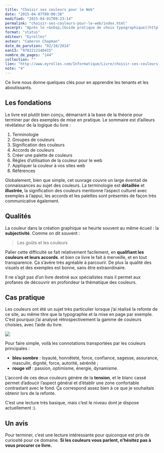 ```yaml
---
title: "Choisir ses couleurs pour le Web"
date: "2015-04-07T09:00:38"
modified: "2015-04-01T09:23:14"
permalink: "choisir-ses-couleurs-pour-le-web/index.html"
excerpt: "Après le «&nbsp;[Guide pratique de choix typographique](http://www.ffoodd.fr/guide-pratique-de-choix-typographique/)&nbsp;», voici un bouquin pour nous aider à bien choisir nos couleurs. Même si «&nbsp;pour le web&nbsp;» est plus une accroche qu’une spécialisation du livre, le livre explique les principales notions avec clarté. [Lire la suite de «&nbsp;Choisir ses couleurs pour le Web&nbsp;» →](https://www.ffoodd.fr/choisir-ses-couleurs-pour-le-web/)"
format: "status"
editeur: "Eyrolles"
auteur: "Cameron Chapman"
date_de_parution: "02/10/2014"
ean13: "9782212140415"
nombre_de_pages: "144"
collection: ""
lien: "http://www.eyrolles.com/Informatique/Livre/choisir-ses-couleurs-pour-le-web-9782212140415"
note: "4"
---
```

Ce livre nous donne quelques clés pour en apprendre les tenants et les aboutissants.

## Les fondations

Le livre est plutôt bien conçu, démarrant à la base de la théorie pour terminer par des exemples de mise en pratique. Le sommaire est d’ailleurs révélateur de la logique du livre&nbsp;:

1.  Terminologie
2.  Groupes de couleurs
3.  Signification des couleurs
4.  Accords de couleurs
5.  Créer une palette de couleurs
6.  Règles d’utilisation de la couleur pour le web
7.  Appliquer la couleur à vos sites web
8.  Références

Globalement, bien que simple, cet ouvrage couvre un large éventail de connaissances au sujet des couleurs. La terminologie est **détaillée** et **illustrée**, la signification des couleurs mentionne l’aspect culturel avec exemples à l’appui, les accords et les palettes sont présentés de façon très communicative également.

## Qualités

La couleur dans la création graphique se heurte souvent au même écueil&nbsp;: la **subjectivité**. Comme on dit souvent&nbsp;:

> Les goûts et les couleurs

Palier cette difficulté se fait relativement facilement, en **qualifiant les couleurs et leurs accords**. et bien ce livre le fait à merveille, et en tout transparence. Ça s’avère très agréable à parcourir. De plus la qualité des visuels et des exemples est bonne, sans être extraordinaire.

Il ne s’agit pas d’un livre destiné aux spécialistes mais il permet aux profanes de découvrir en profondeur la thématique des couleurs.

## Cas pratique

Les couleurs ont été un sujet très particulier lorsque j’ai réalisé la refonte de ce site, au même titre que la typographie et la mise en page par exemple. C’est pourquoi j’ai analysé rétrospectivement la gamme de couleurs choisies, avec l’aide du livre.

![](/images/2015/03/ffoodd-300x55.png)

Pour faire simple, voilà les connotations transportées par les couleurs principales&nbsp;:

* **bleu sombre**&nbsp;: loyauté, honnêteté, force, confiance, sagesse, assurance, masculin, dignité, force, autorité, sérénité&nbsp;;
* **rouge vif**&nbsp;: passion, optimisme, énergie, dynamisme.

L’accord de ces deux couleurs génère de la **tension**, et le blanc cassé permet d’adoucir l’aspect général et d’établir une zone confortable contrastant avec le fond. Ça correspond assez bien à ce que je souhaitais obtenir lors de la refonte.

C’est une lecture très basique, mais c’est le niveau dont je dispose actuellement :).

## Un avis

Pour terminer, c’est une lecture intéressante pour quiconque est pris de curiosité pour ce domaine. **Si les couleurs vous parlent, n’hésitez pas à vous procurer ce livre.**
